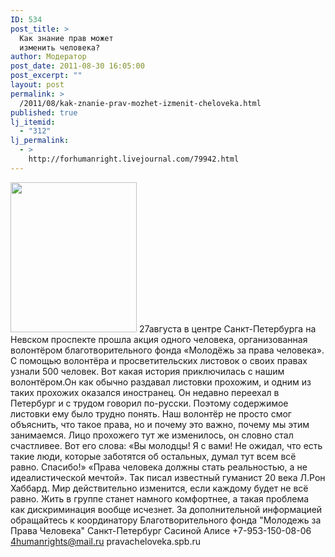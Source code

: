 ```yaml
---
ID: 534
post_title: >
  Как знание прав может
  изменить человека?
author: Модератор
post_date: 2011-08-30 16:05:00
post_excerpt: ""
layout: post
permalink: >
  /2011/08/kak-znanie-prav-mozhet-izmenit-cheloveka.html
published: true
lj_itemid:
  - "312"
lj_permalink:
  - >
    http://forhumanright.livejournal.com/79942.html
---
```

<a href="http://pics.livejournal.com/forhumanright/pic/00008r2h/"><img src="http://pics.livejournal.com/forhumanright/pic/00008r2h" width="202" height="240" border='0'/></a> 27августа в центре Санкт-Петербурга на Невском проспекте прошла акция одного человека, организованная волонтёром благотворительного фонда «Молодёжь за права человека». С помощью волонтёра и просветительских листовок о своих правах узнали 500 человек.
Вот какая история приключилась с нашим волонтёром.Он как обычно раздавал листовки прохожим, и одним из таких прохожих оказался иностранец. Он недавно переехал в Петербург и с трудом говорил по-русски. Поэтому содержимое листовки ему было трудно понять. Наш волонтёр не просто смог объяснить, что такое права, но и почему это важно, почему мы этим занимаемся. Лицо прохожего тут же изменилось, он словно стал счастливее. Вот его слова: «Вы молодцы! Я с вами! Не ожидал, что есть такие люди, которые заботятся об остальных, думал тут всем всё равно. Спасибо!»
«Права человека должны стать реальностью, а не идеалистической мечтой». Так писал известный  гуманист 20 века Л.Рон Хаббард. Мир действительно изменится, если каждому будет не всё равно. Жить в группе станет намного комфортнее, а такая проблема как дискриминация вообще исчезнет.
За дополнительной информацией обращайтесь к координатору
 Благотворительного фонда
 "Молодежь за Права Человека" Санкт-Петербург 
Сасиной Алисе 
+7-953-150-08-06 
4humanrights@mail.ru
pravacheloveka.spb.ru